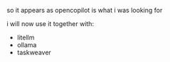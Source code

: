 so it appears as opencopilot is what i was looking for

i will now use it together with:

- litellm 
- ollama
- taskweaver
